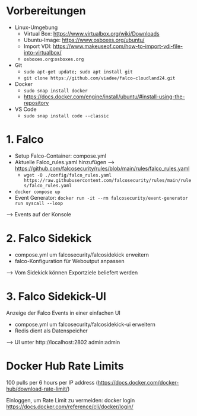 # Vorbereitungen

- Linux-Umgebung
  - Virtual Box: https://www.virtualbox.org/wiki/Downloads
  - Ubuntu-Image:  https://www.osboxes.org/ubuntu/
  - Import VDI: https://www.makeuseof.com/how-to-import-vdi-file-into-virtualbox/
  - `osboxes.org`:`osboxes.org`
- Git 
  - `sudo apt-get update; sudo apt install git`
  - `git clone https://github.com/viadee/falco-cloudland24.git`
- Docker
  - `sudo snap install docker`
  - https://docs.docker.com/engine/install/ubuntu/#install-using-the-repository
- VS Code
  - `sudo snap install code --classic`

# 1. Falco

- Setup Falco-Container: compose.yml
- Aktuelle Falco_rules.yaml hinzufügen --> https://github.com/falcosecurity/rules/blob/main/rules/falco_rules.yaml
  - `wget -O ./config/falco_rules.yaml https://raw.githubusercontent.com/falcosecurity/rules/main/rules/falco_rules.yaml`
- `docker compose up`
- Event Generator: `docker run -it --rm falcosecurity/event-generator run syscall --loop`

--> Events auf der Konsole

# 2. Falco Sidekick

- compose.yml um falcosecurity/falcosidekick erweitern
- falco-Konfiguration für Weboutput anpassen

--> Vom Sidekick können Exportziele beliefert werden

# 3. Falco Sidekick-UI

Anzeige der Falco Events in einer einfachen UI

- compose.yml um falcosecurity/falcosidekick-ui erweitern
- Redis dient als Datenspeicher

--> UI unter http://localhost:2802 admin:admin

# Docker Hub Rate Limits

100 pulls per 6 hours per IP address (https://docs.docker.com/docker-hub/download-rate-limit/)

Einloggen, um Rate Limit zu vermeiden: docker login
https://docs.docker.com/reference/cli/docker/login/
